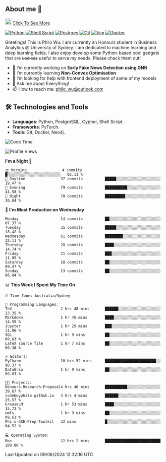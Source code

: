 ## About me 🤗

<a href="#"><img src="https://media.giphy.com/media/hvRJCLFzcasrR4ia7z/giphy.gif" width="20px" height="20px"></a> [Click To See More](https://codeboyphilo.github.io)

[![Python](https://img.shields.io/badge/python-3670A0?style=for-the-badge&logo=python&logoColor=ffdd54)](#)
[![Shell Script](https://img.shields.io/badge/shell_script-%23121011.svg?style=for-the-badge&logo=gnu-bash&logoColor=white)](#)
[![Postgres](https://img.shields.io/badge/postgres-%23316192.svg?style=for-the-badge&logo=postgresql&logoColor=white)](#)
[![Git](https://img.shields.io/badge/git-%23F05033.svg?style=for-the-badge&logo=git&logoColor=white)](#)
[![Vim](https://img.shields.io/badge/VIM-%2311AB00.svg?style=for-the-badge&logo=vim&logoColor=white)](#)
[![Docker](https://img.shields.io/badge/docker-%230db7ed.svg?style=for-the-badge&logo=docker&logoColor=white)](#)

Greetings! This is Philo Wu. I am currently an Honours student in Business Analytics \@ University of Sydney. I am dedicated to machine learning and deep learning fields. I also enjoy develop some Python-based cool gadgets that are ~~useless~~ useful to serve my needs. Please check them out!

- 🔭 I’m currently working on **Early Fake News Detection using GNN**
- 🌱 I’m currently learning **Non-Convex Optimisation**
- 🤔 I’m looking for help with frontend deployment of some of my models
- 💬 Ask me about Everything!
- 📫 How to reach me: philo_wu@outlook.com

## 🛠 Technologies and Tools
- **Languages**: Python, PostgreSQL, Cypher, Shell Script.
- **Frameworks**: PyTorch.
- **Tools**: Git, Docker, Neo4j.

<!--START_SECTION:waka-->
![Code Time](http://img.shields.io/badge/Code%20Time-214%20hrs%2054%20mins-blue)

![Profile Views](http://img.shields.io/badge/Profile%20Views-5-blue)

**I'm a Night 🦉** 

```text
🌞 Morning                4 commits           █░░░░░░░░░░░░░░░░░░░░░░░░   02.11 % 
🌆 Daytime                37 commits          █████░░░░░░░░░░░░░░░░░░░░   19.47 % 
🌃 Evening                79 commits          ██████████░░░░░░░░░░░░░░░   41.58 % 
🌙 Night                  70 commits          █████████░░░░░░░░░░░░░░░░   36.84 % 
```
📅 **I'm Most Productive on Wednesday** 

```text
Monday                   14 commits          ██░░░░░░░░░░░░░░░░░░░░░░░   07.37 % 
Tuesday                  35 commits          █████░░░░░░░░░░░░░░░░░░░░   18.42 % 
Wednesday                61 commits          ████████░░░░░░░░░░░░░░░░░   32.11 % 
Thursday                 28 commits          ████░░░░░░░░░░░░░░░░░░░░░   14.74 % 
Friday                   21 commits          ███░░░░░░░░░░░░░░░░░░░░░░   11.05 % 
Saturday                 18 commits          ██░░░░░░░░░░░░░░░░░░░░░░░   09.47 % 
Sunday                   13 commits          ██░░░░░░░░░░░░░░░░░░░░░░░   06.84 % 
```


📊 **This Week I Spent My Time On** 

```text
🕑︎ Time Zone: Australia/Sydney

💬 Programming Languages: 
TeX                      2 hrs 48 mins       ██████░░░░░░░░░░░░░░░░░░░   23.35 % 
Markdown                 1 hr 45 mins        ████░░░░░░░░░░░░░░░░░░░░░   14.55 % 
Jupyter                  1 hr 25 mins        ███░░░░░░░░░░░░░░░░░░░░░░   11.86 % 
SQL                      1 hr 9 mins         ██░░░░░░░░░░░░░░░░░░░░░░░   09.63 % 
LaTeX source file        1 hr 7 mins         ██░░░░░░░░░░░░░░░░░░░░░░░   09.38 % 

🔥 Editors: 
PyCharm                  10 hrs 52 mins      ███████████████████████░░   90.37 % 
DataGrip                 1 hr 9 mins         ██░░░░░░░░░░░░░░░░░░░░░░░   09.63 % 

🐱‍💻 Projects: 
Honours-Research-Proposal4 hrs 46 mins       ██████████░░░░░░░░░░░░░░░   39.67 % 
codeboyphilo.github.io   3 hrs 4 mins        ██████░░░░░░░░░░░░░░░░░░░   25.57 % 
GreaseLM                 1 hr 53 mins        ████░░░░░░░░░░░░░░░░░░░░░   15.73 % 
umls                     1 hr 9 mins         ██░░░░░░░░░░░░░░░░░░░░░░░   09.63 % 
Phi-s-GRE-Prep-Toolkit   32 mins             █░░░░░░░░░░░░░░░░░░░░░░░░   04.52 % 

💻 Operating System: 
Mac                      12 hrs 2 mins       █████████████████████████   100.00 % 
```


 Last Updated on 09/06/2024 12:32:16 UTC
<!--END_SECTION:waka-->
